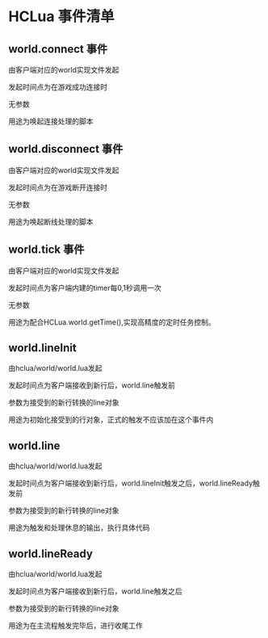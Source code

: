 # HCLua 事件清单

## world.connect 事件

由客户端对应的world实现文件发起

发起时间点为在游戏成功连接时

无参数

用途为唤起连接处理的脚本

## world.disconnect 事件

由客户端对应的world实现文件发起

发起时间点为在游戏断开连接时

无参数

用途为唤起断线处理的脚本

## world.tick 事件

由客户端对应的world实现文件发起

发起时间点为客户端内建的timer每0,1秒调用一次

无参数

用途为配合HCLua.world.getTime(),实现高精度的定时任务控制。

## world.lineInit

由hclua/world/world.lua发起

发起时间点为客户端接收到新行后，world.line触发前

参数为接受到的新行转换的line对象

用途为初始化接受到的行对象，正式的触发不应该加在这个事件内

## world.line

由hclua/world/world.lua发起

发起时间点为客户端接收到新行后，world.lineInit触发之后，world.lineReady触发前

参数为接受到的新行转换的line对象

用途为触发和处理休息的输出，执行具体代码

## world.lineReady

由hclua/world/world.lua发起

发起时间点为客户端接收到新行后，world.line触发之后

参数为接受到的新行转换的line对象

用途为在主流程触发完毕后，进行收尾工作